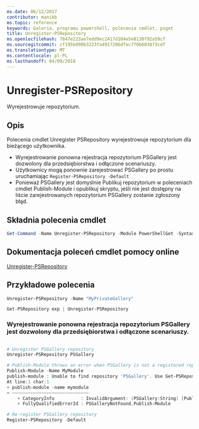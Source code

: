 ```yaml
---
ms.date: 06/12/2017
contributor: manikb
ms.topic: reference
keywords: Galeria, programu powershell, polecenia cmdlet, psget
title: Unregister-PSRepository
ms.openlocfilehash: 7847e223ae7edd9ec2417d104e5e8130f92a59cf
ms.sourcegitcommit: cf195b090b3223fa4917206dfec7f0b603873cdf
ms.translationtype: MT
ms.contentlocale: pl-PL
ms.lasthandoff: 04/09/2018
---
```

# <a name="unregister-psrepository"></a>Unregister-PSRepository

Wyrejestrowuje repozytorium.

## <a name="description"></a>Opis

Polecenia cmdlet Unregister PSRepository wyrejestrowuje repozytorium dla bieżącego użytkownika.
- Wyrejestrowanie ponowna rejestracja repozytorium PSGallery jest dozwolony dla przedsiębiorstwa i odłączone scenariuszy.
- Użytkownicy mogą ponownie zarejestrować PSGallery po prostu uruchamiając `Register-PSRepository -Default`
- Ponieważ PSGallery jest domyślnie Publikuj repozytorium w poleceniach cmdlet Publish-Module i opublikuj skryptu, jeśli nie jest dostępny na liście zarejestrowanych repozytorium PSGallery zostanie zgłoszony błąd.

## <a name="cmdlet-syntax"></a>Składnia polecenia cmdlet

```powershell
Get-Command -Name Unregister-PSRepository -Module PowerShellGet -Syntax
```
## <a name="cmdlet-online-help-reference"></a>Dokumentacja poleceń cmdlet pomocy online

[Unregister-PSRepository](http://go.microsoft.com/fwlink/?LinkID=517130)

## <a name="example-commands"></a>Przykładowe polecenia

```powershell
Unregister-PSRepository -Name "MyPrivateGallery"

Get-PSRepository exp | Unregister-PSRepository
```

### <a name="unregistration-and-re-registration-of-the-psgallery-repository-is-allowed-for-an-enterprise-and-disconnected-scenarios"></a>Wyrejestrowanie ponowna rejestracja repozytorium PSGallery jest dozwolony dla przedsiębiorstwa i odłączone scenariuszy.
```powershell

# Unregister PSGallery repository
Unregister-PSRepository PSGallery

# Publish-Module throws an error when PSGallery is not a registered repository
Publish-Module -Name MyModule
publish-module : Unable to find repository 'PSGallery'. Use Get-PSRepository to see all available repositories. Try again after specifying a valid repository name. You can use 'Register-PSRepository -Default' to register the PSGallery repository.
At line:1 char:1
+ publish-module -name mymodule
+ ~~~~~~~~~~~~~~~~~~~~~~~~~~~~~
    + CategoryInfo          : InvalidArgument: (PSGallery:String) [Publish-Module], ArgumentException
    + FullyQualifiedErrorId : PSGalleryNotFound,Publish-Module

# Re-register PSGallery repository
Register-PSRepository -Default
```